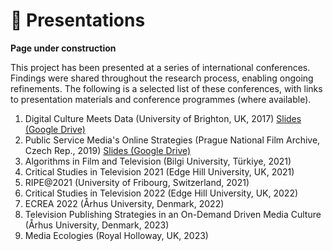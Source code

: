 # 🎤 Presentations

**Page under construction**

This project has been presented at a series of international conferences. Findings were shared throughout the research process, enabling ongoing refinements. The following is a selected list of these conferences, with links to presentation materials and conference programmes (where available).

1. Digital Culture Meets Data (University of Brighton, UK, 2017) [Slides (Google Drive)](https://drive.google.com/file/d/1El-7LqSBIUdTKuf3fidv7f3qlPhCVNaH/view?usp=drive_link)
2. Public Service Media's Online Strategies (Prague National Film Archive, Czech Rep., 2019) [Slides (Google Drive)](https://drive.google.com/file/d/1pc0LkOYyz9d1_vuoDqznBmbaRT3yEfFV/view?usp=drive_link)
3. Algorithms in Film and Television (Bilgi University, Türkiye, 2021)
4. Critical Studies in Television 2021 (Edge Hill University, UK, 2021)
5. RIPE@2021 (University of Fribourg, Switzerland, 2021)
6. Critical Studies in Television 2022 (Edge Hill University, UK, 2022)
7. ECREA 2022 (Århus University, Denmark, 2022)
8. Television Publishing Strategies in an On-Demand Driven Media Culture (Århus University, Denmark, 2023)
9. Media Ecologies (Royal Holloway, UK, 2023)
